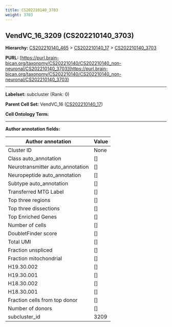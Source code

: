 ```yaml
---
title: CS202210140_3703
weight: 3703
---
```

## VendVC_16_3209 (CS202210140_3703)
<b>Hierarchy: </b>
[CS202210140_465](../CS202210140_465) >
[CS202210140_17](../CS202210140_17) >
[CS202210140_3703](../CS202210140_3703)

**PURL:** [https://purl.brain-bican.org/taxonomy/CS202210140/CS202210140_non-neuronal/CS202210140_3703](https://purl.brain-bican.org/taxonomy/CS202210140/CS202210140_non-neuronal/CS202210140_3703)

---


**Labelset:** subcluster (Rank: 0)

**Parent Cell Set:** VendVC_16 ([CS202210140_17](../CS202210140_17))



**Cell Ontology Term:** 

[MARKER GENES.]: #


---

[TRANSFERRED ANNOTATIONS.]: #


[AUTHOR ANNOTATION FIELDS.]: #


**Author annotation fields:**

| Author annotation | Value |
|-------------------|-------|
|Cluster ID|None|
|Class auto_annotation|[]|
|Neurotransmitter auto_annotation|[]|
|Neuropeptide auto_annotation|[]|
|Subtype auto_annotation|[]|
|Transferred MTG Label|[]|
|Top three regions|[]|
|Top three dissections|[]|
|Top Enriched Genes|[]|
|Number of cells|[]|
|DoubletFinder score|[]|
|Total UMI|[]|
|Fraction unspliced|[]|
|Fraction mitochondrial|[]|
|H19.30.002|[]|
|H19.30.001|[]|
|H18.30.002|[]|
|H18.30.001|[]|
|Fraction cells from top donor|[]|
|Number of donors|[]|
|subcluster_id|3209|
